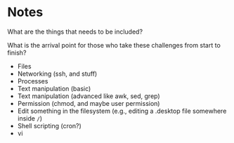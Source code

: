 # Notes

What are the things that needs to be included?

What is the arrival point for those who take these challenges from start to finish?

- Files
- Networking (ssh, and stuff)
- Processes
- Text manipulation (basic)
- Text manipulation (advanced like awk, sed, grep)
- Permission (chmod, and maybe user permission)
- Edit something in the filesystem (e.g., editing a .desktop file somewhere inside `/`)
- Shell scripting (cron?)
- vi